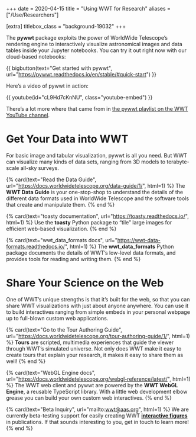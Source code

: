 +++
date = 2020-04-15
title = "Using WWT for Research"
aliases = ["/Use/Researchers"]

[extra]
titlebox_class = "background-19032"
+++

The **pywwt** package exploits the power of WorldWide Telescope’s
rendering engine to interactively visualize astronomical images and data
tables inside your Jupyter notebooks. You can try it out right now with our
cloud-based notebooks:

{{ bigbutton(text="Get started with pywwt", url="https://pywwt.readthedocs.io/en/stable/#quick-start") }}

Here’s a video of pywwt in action:

{{ youtube(id="cL9Hd7cKnNU", class="youtube-embed") }}

There’s a lot more where that came from in [the pywwt playlist on the WWT YouTube channel][youtube-pywwt].

[youtube-pywwt]: https://www.youtube.com/playlist?list=PLozhKWk-h8YDYSRHzeLmznlQZHM29F18i


# Get Your Data into WWT

For basic image and tabular visualization, pywwt is all you need. But WWT can
visualize many kinds of data sets, ranging from 3D models to terabyte-scale
all-sky surveys.

<section class="flex-cards">

{% card(text="Read the Data Guide", url="https://docs.worldwidetelescope.org/data-guide/1/", html=1) %}
The <b>WWT Data Guide</b> is your one-stop-shop to understand the details of
the different data formats used in WorldWide Telescope and the software
tools that create and manipulate them.
{% end %}

{% card(text="toasty documentation", url="https://toasty.readthedocs.io/", html=1) %}
Use the <b>toasty</b> Python package to “tile” large images for efficient
web-based visualization.
{% end %}

{% card(text="wwt_data_formats docs", url="https://wwt-data-formats.readthedocs.io/", html=1) %}
The <b>wwt_data_formats</b> Python package documents the details of WWT’s
low-level data formats, and provides tools for reading and writing them.
{% end %}

</section>


# Share Your Science on the Web

One of WWT’s unique strengths is that it’s built for the web, so that you can
share WWT visualizations with just about anyone anywhere. You can use it to
build interactives ranging from simple embeds in your personal webpage up to
full-blown custom web applications.

<section class="flex-cards">

{% card(text="Go to the Tour Authoring Guide", url="https://docs.worldwidetelescope.org/tour-authoring-guide/1/", html=1) %}
<b>Tours</b> are scripted, multimedia experiences that guide the viewer
through WWT’s simulated universe. Not only does WWT make it easy to create
tours that explain your research, it makes it easy to share them as well!
{% end %}

{% card(text="WebGL Engine docs", url="https://docs.worldwidetelescope.org/webgl-reference/latest/", html=1) %}
The WWT web client and pywwt are powered by the <b>WWT WebGL Engine</b>, a
reusable TypeScript library. With a little web development elbow grease you
can build your own custom web interactives.
{% end %}

{% card(text="Beta Inquiry", url="mailto:wwt@aas.org", html=1) %}
We are currently beta-testing support for easily creating WWT <a
href="https://journals.aas.org/landing/interactive-figures-201909/"><b>interactive
figures</b></a> in publications. If that sounds interesting to you, get in
touch to learn more!
{% end %}

</section>
